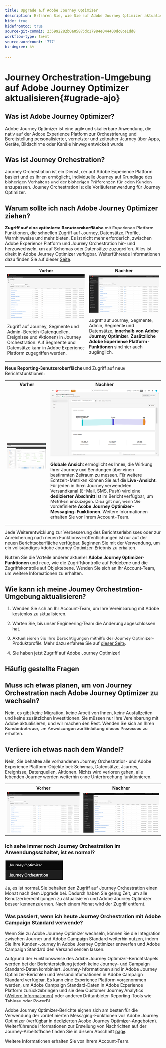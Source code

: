 ```yaml
---
title: Upgrade auf Adobe Journey Optimizer
description: Erfahren Sie, wie Sie auf Adobe Journey Optimizer aktualisieren
hide: true
hidefromtoc: true
source-git-commit: 235992282b0a05873dc17984e044400dc8de1dd8
workflow-type: tm+mt
source-wordcount: '777'
ht-degree: 3%

---
```



# Journey Orchestration-Umgebung auf Adobe Journey Optimizer aktualisieren{#ugrade-ajo}

## Was ist Adobe Journey Optimizer?

Adobe Journey Optimizer ist eine agile und skalierbare Anwendung, die nativ auf der Adobe Experience Platform zur Orchestrierung und Bereitstellung personalisierter, vernetzter und zeitnaher Journey über Apps, Geräte, Bildschirme oder Kanäle hinweg entwickelt wurde. &#x200B;

## Was ist Journey Orchestration?

Journey Orchestration ist ein Dienst, der auf Adobe Experience Platform basiert und es Ihnen ermöglicht, individuelle Journey auf Grundlage des bisherigen Verhaltens und der bisherigen Präferenzen für jeden Kunden anzupassen. Journey Orchestration ist die Vorläuferanwendung für Journey Optimizer.

## Warum sollte ich nach Adobe Journey Optimizer ziehen?

**Zugriff auf eine optimierte Benutzeroberfläche** mit Experience Platform-Funktionen, die schnellen Zugriff auf Journey, Datensätze, Profile, Warnhinweise und mehr bieten. Es ist nicht mehr erforderlich, zwischen Adobe Experience Platform und Journey Orchestration hin- und herzuwechseln, um auf Schemas oder Datensätze zuzugreifen. Alles ist direkt in Adobe Journey Optimizer verfügbar. Weiterführende Informationen dazu finden Sie auf dieser [Seite](https://experienceleague.adobe.com/docs/journey-optimizer/using/get-started/user-interface.html).

<table>
<tr>
<th>Vorher</th>
<th>Nachher</th>
</tr>
<tr>
<td><img src="../assets/migration-ajo-1.png"><p>Zugriff auf Journey, Segmente und Admin-Bereich (Datenquellen, Ereignisse und Aktionen) in Journey Orchestration. Auf Segmente und Datensätze kann in Adobe Experience Platform zugegriffen werden. </p></td>
<td><img src="../assets/migration-ajo-2.png"><p>Zugriff auf Journey, Segmente, Admin, Segmente und Datensätze, <strong>innerhalb von Adobe Journey Optimizer</strong>. <strong>Zusätzliche Adobe Experience Platform-Funktionen</strong> sind hier auch zugänglich.</p></td>
</tr>
</table>

**Neue Reporting-Benutzeroberfläche** und Zugriff auf neue Berichtsfunktionen:

<table>
<tr>
<th>Vorher</th>
<th>Nachher</th>
</tr>
<tr>
<td><img src="../assets/migration-ajo-5.png"></td>
<td><img src="../assets/migration-ajo-6.png"><p><strong>Globale Ansicht</strong> ermöglicht es Ihnen, die Wirkung Ihrer Journey und Sendungen über einen bestimmten Zeitraum zu messen. Für weitere Echtzeit-Metriken können Sie auf die <strong>Live-Ansicht</strong>. Für jeden in Ihren Journey verwendeten Versandkanal (E-Mail, SMS, Push) wird eine <strong>dedizierter Abschnitt</strong> ist im Bericht verfügbar, um Metriken anzuzeigen. Dies gilt nur, wenn Sie vordefinierte <strong>Adobe Journey Optimizer-Messaging-Funktionen</strong>. Weitere Informationen erhalten Sie von Ihrem Account-Team.</p></td>
</tr>
</table>

Jede Weiterentwicklung zur Verbesserung des Berichtserlebnisses oder zur Anreicherung nach neuen Funktionsveröffentlichungen ist nur auf der neuen Berichtsoberfläche verfügbar. Beginnen Sie mit der Verwendung, um ein vollständiges Adobe Journey Optimizer-Erlebnis zu erhalten.

Nutzen Sie die Vorteile anderer aktueller **Adobe Journey Optimizer-Funktionen** und neue, wie die Zugriffskontrolle auf Feldebene und die Zugriffskontrolle auf Objektebene. Wenden Sie sich an Ihr Account-Team, um weitere Informationen zu erhalten.

## Wie kann ich meine Journey Orchestration-Umgebung aktualisieren?

1. Wenden Sie sich an Ihr Account-Team, um Ihre Vereinbarung mit Adobe kostenlos zu aktualisieren.

1. Warten Sie, bis unser Engineering-Team die Änderung abgeschlossen hat.

1. Aktualisieren Sie Ihre Berechtigungen mithilfe der Journey Optimizer-Produktprofile. Mehr dazu erfahren Sie auf [dieser Seite](https://experienceleague.adobe.com/docs/journey-optimizer/using/administration/ootb-product-profiles.html?lang=de).

1. Sie haben jetzt Zugriff auf Adobe Journey Optimizer!

## Häufig gestellte Fragen

## Muss ich etwas planen, um von Journey Orchestration nach Adobe Journey Optimizer zu wechseln?

Nein, es gibt keine Migration, keine Arbeit von Ihnen, keine Ausfallzeiten und keine zusätzlichen Investitionen. Sie müssen nur Ihre Vereinbarung mit Adobe aktualisieren, und wir machen den Rest. Wenden Sie sich an Ihren Kundenbetreuer, um Anweisungen zur Einleitung dieses Prozesses zu erhalten.

## Verliere ich etwas nach dem Wandel?

Nein, Sie behalten alle vorhandenen Journey Orchestration- und Adobe Experience Platform-Objekte bei: Schemas, Datensätze, Journey, Ereignisse, Datenquellen, Aktionen. Nichts wird verloren gehen, alle lebenden Journey werden weiterhin ohne Unterbrechung funktionieren.

<table>
<tr>
<th>Vorher</th>
<th>Nachher</th>
</tr>
<tr>
<td><img src="../assets/migration-ajo-7.png"></td>
<td><img src="../assets/migration-ajo-8.png"></td>
</tr>
</table>

### Ich sehe immer noch Journey Orchestration im Anwendungsschalter, ist es normal?

![](../assets/migration-ajo-9.png)

Ja, es ist normal. Sie behalten den Zugriff auf Journey Orchestration einen Monat nach dem Upgrade bei. Dadurch haben Sie genug Zeit, um alle Benutzerberechtigungen zu aktualisieren und Adobe Journey Optimizer besser kennenzulernen. Nach einem Monat wird der Zugriff entfernt.

### Was passiert, wenn ich heute Journey Orchestration mit Adobe Campaign Standard verwende?

Wenn Sie zu Adobe Journey Optimizer wechseln, können Sie die Integration zwischen Journey und Adobe Campaign Standard weiterhin nutzen, indem Sie Ihre Kunden-Journey in Adobe Journey Optimizer entwerfen und Adobe Campaign Standard den Versand senden lassen.

Aufgrund der Funktionsweise des Adobe Journey Optimizer-Berichtstapels werden bei der Berichterstellung jedoch keine Journey- und Campaign Standard-Daten kombiniert. Journey-Informationen sind in Adobe Journey Optimizer-Berichten und Versandinformationen in Adobe Campaign Standard verfügbar. Es kann eine Experience Platform vorgenommen werden, um Adobe Campaign Standard-Daten in Adobe Experience Platform zurückzubringen und sie dem Customer Journey Analytics ([Weitere Informationen](https://business.adobe.com/products/experience-platform/customer-journey-analytics.html)) oder anderen Drittanbieter-Reporting-Tools wie Tableau oder PowerBI.

Adobe Journey Optimizer-Berichte eignen sich am besten für die Verwendung der vordefinierten Messaging-Funktionen von Adobe Journey Optimizer (verfügbar in dedizierten Adobe Journey Optimizer-Angeboten). Weiterführende Informationen zur Erstellung von Nachrichten auf der Journey-Arbeitsfläche finden Sie in diesem Abschnitt [page](https://experienceleague.adobe.com/docs/journey-optimizer/using/messages/messages-in-journeys.html).

Weitere Informationen erhalten Sie von Ihrem Account-Team.